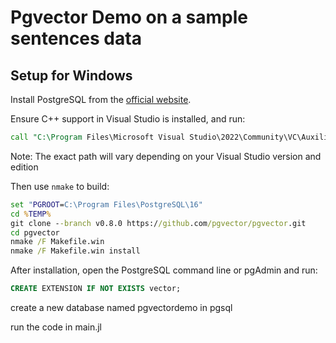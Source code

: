 # Pgvector Demo on a sample sentences data

## Setup for Windows

Install PostgreSQL from the [official website](https://www.postgresql.org/download/).

Ensure C++ support in Visual Studio is installed, and run:

```cmd
call "C:\Program Files\Microsoft Visual Studio\2022\Community\VC\Auxiliary\Build\vcvars64.bat"
```

Note: The exact path will vary depending on your Visual Studio version and edition

Then use `nmake` to build:

```cmd
set "PGROOT=C:\Program Files\PostgreSQL\16"
cd %TEMP%
git clone --branch v0.8.0 https://github.com/pgvector/pgvector.git
cd pgvector
nmake /F Makefile.win
nmake /F Makefile.win install
```

After installation, open the PostgreSQL command line or pgAdmin and run:
```sql
CREATE EXTENSION IF NOT EXISTS vector;
```

create a new database named pgvectordemo in pgsql

run the code in main.jl
